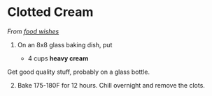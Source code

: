 # Clotted Cream

_From [food wishes](https://www.youtube.com/watch?v=LDyyAb6lB48)_

1. On an 8x8 glass baking dish, put

	- 4 cups **heavy cream**

Get good quality stuff, probably on a glass bottle.

2. Bake 175-180F for 12 hours. Chill overnight and remove the clots.

